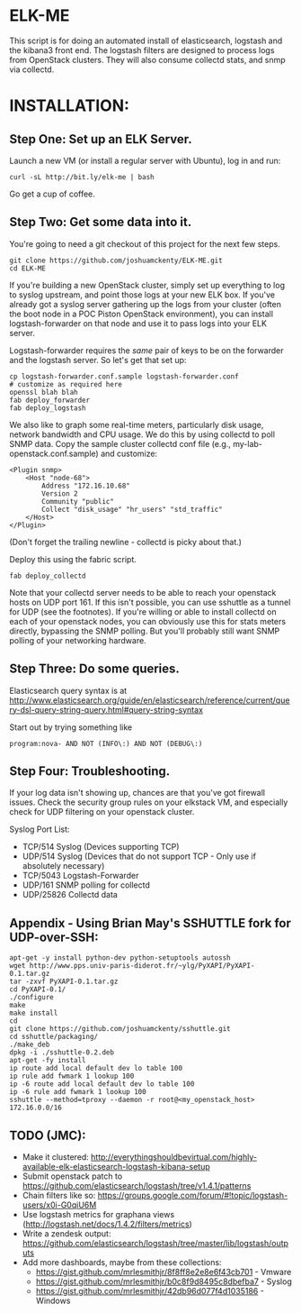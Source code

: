 ELK-ME
======

This script is for doing an automated install of elasticsearch, logstash and the kibana3 front end.
The logstash filters are designed to process logs from OpenStack clusters.
They will also consume collectd stats, and snmp via collectd.

INSTALLATION:
=============

Step One: Set up an ELK Server.
-------------------------------

Launch a new VM (or install a regular server with Ubuntu), log in and run:

	
	curl -sL http://bit.ly/elk-me | bash
	

Go get a cup of coffee.

Step Two: Get some data into it.
-------------------------------

You're going to need a git checkout of this project for the next few steps.

	git clone https://github.com/joshuamckenty/ELK-ME.git
	cd ELK-ME

If you're building a new OpenStack cluster, simply set up everything to log to syslog upstream, and point those logs at your new ELK box.
If you've already got a syslog server gathering up the logs from your cluster (often the boot node in a POC Piston OpenStack environment),
you can install logstash-forwarder on that node and use it to pass logs into your ELK server.

Logstash-forwarder requires the *same* pair of keys to be on the forwarder and the logstash server. So let's get that set up:

	cp logstash-forwarder.conf.sample logstash-forwarder.conf
	# customize as required here
	openssl blah blah
	fab deploy_forwarder
	fab deploy_logstash


We also like to graph some real-time meters, particularly disk usage, network bandwidth and CPU usage.
We do this by using collectd to poll SNMP data.
Copy the sample cluster collectd conf file (e.g., my-lab-openstack.conf.sample) and customize:

	<Plugin snmp>
		<Host "node-68">
			Address "172.16.10.68"
			Version 2
			Community "public"
			Collect "disk_usage" "hr_users" "std_traffic"
		</Host>
	</Plugin>

(Don't forget the trailing newline - collectd is picky about that.)

Deploy this using the fabric script.

	fab deploy_collectd

Note that your collectd server needs to be able to reach your openstack hosts on UDP port 161. If this isn't possible, you can use sshuttle as a tunnel for UDP (see the footnotes).
If you're willing or able to install collectd on each of your openstack nodes, you can obviously use this for stats meters directly, bypassing the SNMP polling. But you'll probably still want SNMP polling of your networking hardware.


Step Three: Do some queries.
-------------------------------

Elasticsearch query syntax is at http://www.elasticsearch.org/guide/en/elasticsearch/reference/current/query-dsl-query-string-query.html#query-string-syntax

Start out by trying something like

	program:nova- AND NOT (INFO\:) AND NOT (DEBUG\:)


Step Four: Troubleshooting.
-------------------------------

If your log data isn't showing up, chances are that you've got firewall issues. Check the security group rules on your elkstack VM, and especially check for UDP filtering on your openstack cluster.

Syslog Port List:

 * TCP/514 Syslog (Devices supporting TCP)
 * UDP/514 Syslog (Devices that do not support TCP - Only use if absolutely necessary)
 * TCP/5043 Logstash-Forwarder
 * UDP/161 SNMP polling for collectd
 * UDP/25826 Collectd data


Appendix - Using Brian May's SSHUTTLE fork for UDP-over-SSH:
-------------------------------

	apt-get -y install python-dev python-setuptools autossh 
	wget http://www.pps.univ-paris-diderot.fr/~ylg/PyXAPI/PyXAPI-0.1.tar.gz
	tar -zxvf PyXAPI-0.1.tar.gz
	cd PyXAPI-0.1/
	./configure
	make
	make install
	cd
	git clone https://github.com/joshuamckenty/sshuttle.git
	cd sshuttle/packaging/
	./make_deb
	dpkg -i ./sshuttle-0.2.deb
	apt-get -fy install
	ip route add local default dev lo table 100
	ip rule add fwmark 1 lookup 100
	ip -6 route add local default dev lo table 100
	ip -6 rule add fwmark 1 lookup 100
	sshuttle --method=tproxy --daemon -r root@<my_openstack_host> 172.16.0.0/16


TODO (JMC):
-------------------------------

 - Make it clustered: http://everythingshouldbevirtual.com/highly-available-elk-elasticsearch-logstash-kibana-setup
 - Submit openstack patch to https://github.com/elasticsearch/logstash/tree/v1.4.1/patterns
 - Chain filters like so: https://groups.google.com/forum/#!topic/logstash-users/x0i-G0qiU6M
 - Use logstash metrics for graphana views (http://logstash.net/docs/1.4.2/filters/metrics)
 - Write a zendesk output: https://github.com/elasticsearch/logstash/tree/master/lib/logstash/outputs
 - Add more dashboards, maybe from these collections:
	- https://gist.github.com/mrlesmithjr/8f8ff8e2e8e6f43cb701 - Vmware
	- https://gist.github.com/mrlesmithjr/b0c8f9d8495c8dbefba7 - Syslog
	- https://gist.github.com/mrlesmithjr/42db96d077f4d1035186 - Windows

